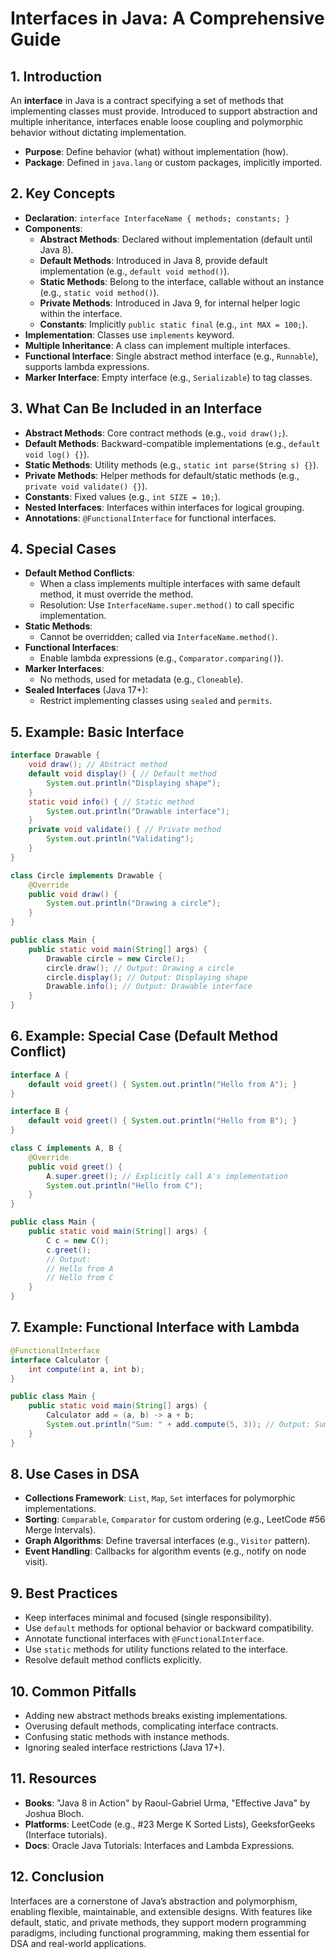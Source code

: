 # Interfaces in Java: A Comprehensive Guide

## 1. Introduction
An **interface** in Java is a contract specifying a set of methods that implementing classes must provide. Introduced to support abstraction and multiple inheritance, interfaces enable loose coupling and polymorphic behavior without dictating implementation.

- **Purpose**: Define behavior (what) without implementation (how).
- **Package**: Defined in `java.lang` or custom packages, implicitly imported.

## 2. Key Concepts
- **Declaration**: `interface InterfaceName { methods; constants; }`
- **Components**:
  - **Abstract Methods**: Declared without implementation (default until Java 8).
  - **Default Methods**: Introduced in Java 8, provide default implementation (e.g., `default void method()`).
  - **Static Methods**: Belong to the interface, callable without an instance (e.g., `static void method()`).
  - **Private Methods**: Introduced in Java 9, for internal helper logic within the interface.
  - **Constants**: Implicitly `public static final` (e.g., `int MAX = 100;`).
- **Implementation**: Classes use `implements` keyword.
- **Multiple Inheritance**: A class can implement multiple interfaces.
- **Functional Interface**: Single abstract method interface (e.g., `Runnable`), supports lambda expressions.
- **Marker Interface**: Empty interface (e.g., `Serializable`) to tag classes.

## 3. What Can Be Included in an Interface
- **Abstract Methods**: Core contract methods (e.g., `void draw();`).
- **Default Methods**: Backward-compatible implementations (e.g., `default void log() {}`).
- **Static Methods**: Utility methods (e.g., `static int parse(String s) {}`).
- **Private Methods**: Helper methods for default/static methods (e.g., `private void validate() {}`).
- **Constants**: Fixed values (e.g., `int SIZE = 10;`).
- **Nested Interfaces**: Interfaces within interfaces for logical grouping.
- **Annotations**: `@FunctionalInterface` for functional interfaces.

## 4. Special Cases
- **Default Method Conflicts**:
  - When a class implements multiple interfaces with same default method, it must override the method.
  - Resolution: Use `InterfaceName.super.method()` to call specific implementation.
- **Static Methods**:
  - Cannot be overridden; called via `InterfaceName.method()`.
- **Functional Interfaces**:
  - Enable lambda expressions (e.g., `Comparator.comparing()`).
- **Marker Interfaces**:
  - No methods, used for metadata (e.g., `Cloneable`).
- **Sealed Interfaces** (Java 17+):
  - Restrict implementing classes using `sealed` and `permits`.

## 5. Example: Basic Interface
```java
interface Drawable {
    void draw(); // Abstract method
    default void display() { // Default method
        System.out.println("Displaying shape");
    }
    static void info() { // Static method
        System.out.println("Drawable interface");
    }
    private void validate() { // Private method
        System.out.println("Validating");
    }
}

class Circle implements Drawable {
    @Override
    public void draw() {
        System.out.println("Drawing a circle");
    }
}

public class Main {
    public static void main(String[] args) {
        Drawable circle = new Circle();
        circle.draw(); // Output: Drawing a circle
        circle.display(); // Output: Displaying shape
        Drawable.info(); // Output: Drawable interface
    }
}
```

## 6. Example: Special Case (Default Method Conflict)
```java
interface A {
    default void greet() { System.out.println("Hello from A"); }
}

interface B {
    default void greet() { System.out.println("Hello from B"); }
}

class C implements A, B {
    @Override
    public void greet() {
        A.super.greet(); // Explicitly call A's implementation
        System.out.println("Hello from C");
    }
}

public class Main {
    public static void main(String[] args) {
        C c = new C();
        c.greet();
        // Output:
        // Hello from A
        // Hello from C
    }
}
```

## 7. Example: Functional Interface with Lambda
```java
@FunctionalInterface
interface Calculator {
    int compute(int a, int b);
}

public class Main {
    public static void main(String[] args) {
        Calculator add = (a, b) -> a + b;
        System.out.println("Sum: " + add.compute(5, 3)); // Output: Sum: 8
    }
}
```

## 8. Use Cases in DSA
- **Collections Framework**: `List`, `Map`, `Set` interfaces for polymorphic implementations.
- **Sorting**: `Comparable`, `Comparator` for custom ordering (e.g., LeetCode #56 Merge Intervals).
- **Graph Algorithms**: Define traversal interfaces (e.g., `Visitor` pattern).
- **Event Handling**: Callbacks for algorithm events (e.g., notify on node visit).

## 9. Best Practices
- Keep interfaces minimal and focused (single responsibility).
- Use `default` methods for optional behavior or backward compatibility.
- Annotate functional interfaces with `@FunctionalInterface`.
- Use `static` methods for utility functions related to the interface.
- Resolve default method conflicts explicitly.

## 10. Common Pitfalls
- Adding new abstract methods breaks existing implementations.
- Overusing default methods, complicating interface contracts.
- Confusing static methods with instance methods.
- Ignoring sealed interface restrictions (Java 17+).

## 11. Resources
- **Books**: "Java 8 in Action" by Raoul-Gabriel Urma, "Effective Java" by Joshua Bloch.
- **Platforms**: LeetCode (e.g., #23 Merge K Sorted Lists), GeeksforGeeks (Interface tutorials).
- **Docs**: Oracle Java Tutorials: Interfaces and Lambda Expressions.

## 12. Conclusion
Interfaces are a cornerstone of Java’s abstraction and polymorphism, enabling flexible, maintainable, and extensible designs. With features like default, static, and private methods, they support modern programming paradigms, including functional programming, making them essential for DSA and real-world applications.
